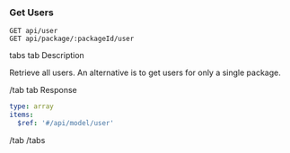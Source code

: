 ### Get Users

```
GET api/user
GET api/package/:packageId/user
```

tabs
tab Description

Retrieve all users.  An alternative is to get users for only a single package.

/tab
tab Response

```yaml
type: array
items:
  $ref: '#/api/model/user'
```

/tab
/tabs